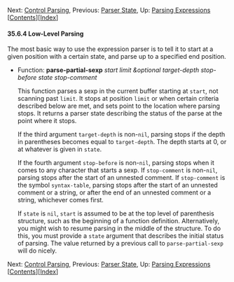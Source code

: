 

Next: [Control Parsing](Control-Parsing.html), Previous: [Parser State](Parser-State.html), Up: [Parsing Expressions](Parsing-Expressions.html)   \[[Contents](index.html#SEC_Contents "Table of contents")]\[[Index](Index.html "Index")]

#### 35.6.4 Low-Level Parsing

The most basic way to use the expression parser is to tell it to start at a given position with a certain state, and parse up to a specified end position.

*   Function: **parse-partial-sexp** *start limit \&optional target-depth stop-before state stop-comment*

    This function parses a sexp in the current buffer starting at `start`, not scanning past `limit`. It stops at position `limit` or when certain criteria described below are met, and sets point to the location where parsing stops. It returns a parser state describing the status of the parse at the point where it stops.

    If the third argument `target-depth` is non-`nil`, parsing stops if the depth in parentheses becomes equal to `target-depth`. The depth starts at 0, or at whatever is given in `state`.

    If the fourth argument `stop-before` is non-`nil`, parsing stops when it comes to any character that starts a sexp. If `stop-comment` is non-`nil`, parsing stops after the start of an unnested comment. If `stop-comment` is the symbol `syntax-table`, parsing stops after the start of an unnested comment or a string, or after the end of an unnested comment or a string, whichever comes first.

    If `state` is `nil`, `start` is assumed to be at the top level of parenthesis structure, such as the beginning of a function definition. Alternatively, you might wish to resume parsing in the middle of the structure. To do this, you must provide a `state` argument that describes the initial status of parsing. The value returned by a previous call to `parse-partial-sexp` will do nicely.

Next: [Control Parsing](Control-Parsing.html), Previous: [Parser State](Parser-State.html), Up: [Parsing Expressions](Parsing-Expressions.html)   \[[Contents](index.html#SEC_Contents "Table of contents")]\[[Index](Index.html "Index")]

